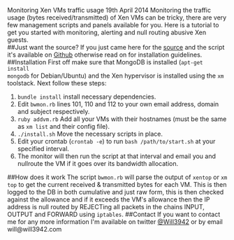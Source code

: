 Monitoring Xen VMs traffic usage
19th April 2014
Monitoring the traffic usage (bytes received/transmitted) of Xen VMs can be tricky, there are very few management scripts and panels available for you. Here is a tutorial to get you started with monitoring, alerting and null routing abusive Xen guests.  
##Just want the source?
If you just came here for the <a href="https://github.com/will3942/xen-bandwidth-monitor">source</a> and the script it&#39;s available on <a href="https://github.com/will3942/xen-bandwidth-monitor">Github</a> otherwise read on for installation guidelines.
##Installation
First off make sure that MongoDB is installed (<code>apt-get install mongodb</code> for Debian/Ubuntu) and the Xen hypervisor is installed using the <code>xm</code> toolstack.
Next follow these steps:
<ol>
<li><code>bundle install</code> install necessary dependencies.   </li>
<li>Edit <code>bwmon.rb</code> lines 101, 110 and 112 to your own email address, domain and subject respectively.   </li>
<li><code>ruby addvm.rb</code> Add all your VMs with their hostnames (must be the same as <code>xm list</code> and their config file).   </li>
<li><code>./install.sh</code> Move the necessary scripts in place.  </li>
<li>Edit your crontab (<code>crontab -e</code>) to run <code>bash /path/to/start.sh</code> at your specified interval.   </li>
<li>The monitor will then run the script at that interval and email you and nullroute the VM if it goes over its bandwidth allocation.   </li>
</ol>
##How does it work
The script <code>bwmon.rb</code> will parse the output of <code>xentop</code> or <code>xm top</code> to get the current received &amp; transmitted bytes for each VM. This is then logged to the DB in both cumulative and just raw form, this is then checked against the allowance and if it exceeds the VM&#39;s allowance then the IP address is null routed by REJECTing all packets in the chains INPUT, OUTPUT and FORWARD using <code>iptables</code>.
##Contact
If you want to contact me for any more information I&#39;m available on twitter <a href="http://twitter.com/will3942">@Will3942</a> or by email will@will3942.com
